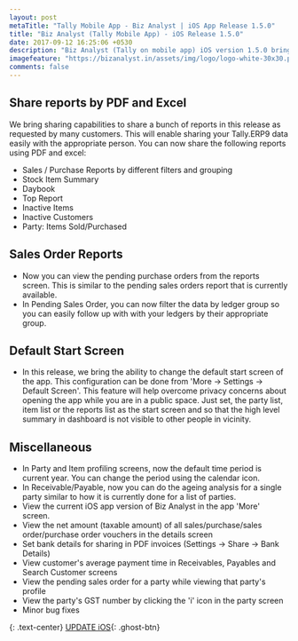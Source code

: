 ```yaml
---
layout: post
metaTitle: "Tally Mobile App - Biz Analyst | iOS App Release 1.5.0"
title: "Biz Analyst (Tally Mobile App) - iOS Release 1.5.0"
date: 2017-09-12 16:25:06 +0530
description: "Biz Analyst (Tally on mobile app) iOS version 1.5.0 brings ability to share stock summary, sales, purchase, and other reports plus more exciting features"
imagefeature: "https://bizanalyst.in/assets/img/logo/logo-white-30x30.png"
comments: false
---
```


## Share reports by PDF and Excel
We bring sharing capabilities to share a bunch of reports in this release as requested by many customers. This will enable sharing your Tally.ERP9 data easily with the appropriate person. You can now share the following reports using PDF and excel:
- Sales / Purchase Reports by different filters and grouping
- Stock Item Summary
- Daybook
- Top Report
- Inactive Items
- Inactive Customers
- Party: Items Sold/Purchased

## Sales Order Reports
- Now you can view the pending purchase orders from the reports screen. This is similar to the pending sales orders report that is currently available.
- In Pending Sales Order, you can now filter the data by ledger group so you can easily follow up with with your ledgers by their appropriate group.


## Default Start Screen
- In this release, we bring the ability to change the default start screen of the app. This configuration can be done from 'More -> Settings -> Default Screen'. This feature will help overcome privacy concerns about opening the app while you are in a public space. Just set, the party list, item list or the reports list as the start screen and so that the high level summary in dashboard is not visible to other people in vicinity.

## Miscellaneous
- In Party and Item profiling screens, now the default time period is current year. You can change the period using the calendar icon.
- In Receivable/Payable, now you can do the ageing analysis for a single party similar to how it is currently done for a list of parties.
- View the current iOS app version of Biz Analyst in the app 'More' screen.
- View the net amount (taxable amount) of all sales/purchase/sales order/purchase order vouchers in the details screen
- Set bank details for sharing in PDF invoices (Settings -> Share -> Bank Details)
- View customer's average payment time in Receivables, Payables and Search Customer screens
- View the pending sales order for a party while viewing that party's profile
- View the party's GST number by clicking the 'i' icon in the party screen
- Minor bug fixes

{: .text-center}
[UPDATE iOS](https://itunes.apple.com/us/app/biz-analyst/id1164789740){: .ghost-btn}

